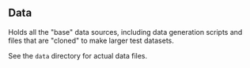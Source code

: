## Data

Holds all the "base" data sources, including data generation scripts and files that are "cloned" to
make larger test datasets.

See the `data` directory for actual data files.
